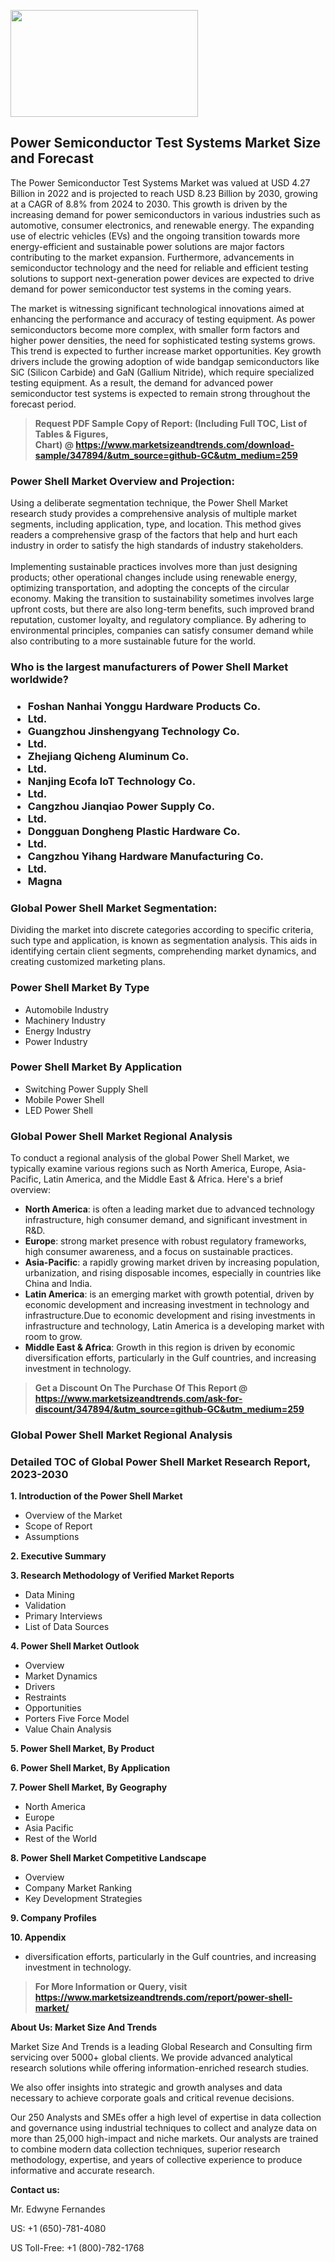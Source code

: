 <p><img class="alignnone size-medium wp-image-20088" src="https://ffe5etoiles.com/wp-content/uploads/2024/12/MST1-300x171.png" alt="" width="300" height="171" /></p><h2>Power Semiconductor Test Systems Market Size and Forecast</h2><p>The Power Semiconductor Test Systems Market was valued at USD 4.27 Billion in 2022 and is projected to reach USD 8.23 Billion by 2030, growing at a CAGR of 8.8% from 2024 to 2030. This growth is driven by the increasing demand for power semiconductors in various industries such as automotive, consumer electronics, and renewable energy. The expanding use of electric vehicles (EVs) and the ongoing transition towards more energy-efficient and sustainable power solutions are major factors contributing to the market expansion. Furthermore, advancements in semiconductor technology and the need for reliable and efficient testing solutions to support next-generation power devices are expected to drive demand for power semiconductor test systems in the coming years.</p><p>The market is witnessing significant technological innovations aimed at enhancing the performance and accuracy of testing equipment. As power semiconductors become more complex, with smaller form factors and higher power densities, the need for sophisticated testing systems grows. This trend is expected to further increase market opportunities. Key growth drivers include the growing adoption of wide bandgap semiconductors like SiC (Silicon Carbide) and GaN (Gallium Nitride), which require specialized testing equipment. As a result, the demand for advanced power semiconductor test systems is expected to remain strong throughout the forecast period.</p></p><blockquote id="" class=""><strong>Request PDF Sample Copy of Report: (Including Full TOC, List of Tables &amp; Figures, Chart)&nbsp;@&nbsp;<strong><a href="https://www.marketsizeandtrends.com/download-sample/347894/&utm_source=github-GC&utm_medium=259" target="_blank">https://www.marketsizeandtrends.com/download-sample/347894/&utm_source=github-GC&utm_medium=259</a></strong></strong></blockquote><h3 id="" class="">Power Shell Market&nbsp;Overview and Projection:</h3><p id="" class="">Using a deliberate segmentation technique, the Power Shell Market research study provides a comprehensive analysis of multiple market segments, including application, type, and location. This method gives readers a comprehensive grasp of the factors that help and hurt each industry in order to satisfy the high standards of industry stakeholders. <br /> <br />Implementing sustainable practices involves more than just designing products; other operational changes include using renewable energy, optimizing transportation, and adopting the concepts of the circular economy. Making the transition to sustainability sometimes involves large upfront costs, but there are also long-term benefits, such improved brand reputation, customer loyalty, and regulatory compliance. By adhering to environmental principles, companies can satisfy consumer demand while also contributing to a more sustainable future for the world.</p><h3 id="" class="">Who is the largest manufacturers of&nbsp;Power Shell Market worldwide?</h3><h3 class=""><p><ul><li>Foshan Nanhai Yonggu Hardware Products Co. </li><li> Ltd. </li><li> Guangzhou Jinshengyang Technology Co. </li><li> Ltd. </li><li> Zhejiang Qicheng Aluminum Co. </li><li> Ltd. </li><li> Nanjing Ecofa IoT Technology Co. </li><li> Ltd. </li><li> Cangzhou Jianqiao Power Supply Co. </li><li> Ltd. </li><li> Dongguan Dongheng Plastic Hardware Co. </li><li> Ltd. </li><li> Cangzhou Yihang Hardware Manufacturing Co. </li><li> Ltd. </li><li> Magna</li></ul></p></h3><h3 id="" class="">Global&nbsp;Power Shell Market Segmentation:</h3><p id="" class="">Dividing the market into discrete categories according to specific criteria, such type and application, is known as segmentation analysis. This aids in identifying certain client segments, comprehending market dynamics, and creating customized marketing plans.</p><h3 id="" class="">Power Shell Market&nbsp;By Type</h3><p><p><ul><li>Automobile Industry</li><li> Machinery Industry</li><li> Energy Industry</li><li> Power Industry</p></li></ul></p></p><h3 id="" class="">Power Shell Market&nbsp;By Application</h3><p class=""><p><ul><li>Switching Power Supply Shell</li><li> Mobile Power Shell</li><li> LED Power Shell</li></ul></p></p><h3 id="" class="">Global Power Shell Market Regional Analysis</h3><p id="" class="">To conduct a regional analysis of the global Power Shell Market, we typically examine various regions such as North America, Europe, Asia-Pacific, Latin America, and the Middle East &amp; Africa. Here's a brief overview:</p><ul><li><strong>North America</strong>: is often a leading market due to advanced technology infrastructure, high consumer demand, and significant investment in R&amp;D.</li><li><strong>Europe</strong>: strong market presence with robust regulatory frameworks, high consumer awareness, and a focus on sustainable practices.</li><li><strong>Asia-Pacific</strong>: a rapidly growing market driven by increasing population, urbanization, and rising disposable incomes, especially in countries like China and India.</li><li><strong>Latin America</strong>: is an emerging market with growth potential, driven by economic development and increasing investment in technology and infrastructure.Due to economic development and rising investments in infrastructure and technology, Latin America is a developing market with room to grow.</li><li><strong>Middle East &amp; Africa</strong>: Growth in this region is driven by economic diversification efforts, particularly in the Gulf countries, and increasing investment in technology.</li></ul><blockquote id="" class=""><strong>Get a Discount On The Purchase Of This Report @ <strong><a href="https://www.marketsizeandtrends.com/ask-for-discount/347894/&utm_source=github-GC&utm_medium=259" target="_blank">https://www.marketsizeandtrends.com/ask-for-discount/347894/&utm_source=github-GC&utm_medium=259</a></strong></strong></blockquote><h3 id="" class="">Global Power Shell Market Regional Analysis</h3><h3 id="" class="">Detailed TOC of Global Power Shell Market Research Report, 2023-2030</h3><p id="" class=""><strong>1. Introduction of the Power Shell Market</strong></p><ul><li>Overview of the Market</li><li>Scope of Report</li><li>Assumptions</li></ul><p id="" class=""><strong>2. Executive Summary</strong></p><p id="" class=""><strong>3. Research Methodology of Verified Market Reports</strong></p><ul><li>Data Mining</li><li>Validation</li><li>Primary Interviews</li><li>List of Data Sources</li></ul><p id="" class=""><strong>4. Power Shell Market Outlook</strong></p><ul><li>Overview</li><li>Market Dynamics</li><li>Drivers</li><li>Restraints</li><li>Opportunities</li><li>Porters Five Force Model</li><li>Value Chain Analysis</li></ul><p id="" class=""><strong>5. Power Shell Market, By Product</strong></p><p id="" class=""><strong>6. Power Shell Market, By Application</strong></p><p id="" class=""><strong>7. Power Shell Market, By Geography</strong></p><ul><li>North America</li><li>Europe</li><li>Asia Pacific</li><li>Rest of the World</li></ul><p id="" class=""><strong>8. Power Shell Market Competitive Landscape</strong></p><ul><li>Overview</li><li>Company Market Ranking</li><li>Key Development Strategies</li></ul><p id="" class=""><strong>9. Company Profiles</strong></p><p id="" class=""><strong>10. Appendix</strong></p><ul><li>diversification efforts, particularly in the Gulf countries, and increasing investment in technology.</li></ul><blockquote id="" class=""><strong>For More Information or Query, visit <strong><strong><a href="https://www.marketsizeandtrends.com/report/power-shell-market/" target="_blank">https://www.marketsizeandtrends.com/report/power-shell-market/</a></strong></strong></strong></blockquote><p id="" class=""><strong>About Us: Market Size And Trends</strong></p><p id="" class="">Market Size And Trends is a leading Global Research and Consulting firm servicing over 5000+ global clients. We provide advanced analytical research solutions while offering information-enriched research studies.</p><p id="" class="">We also offer insights into strategic and growth analyses and data necessary to achieve corporate goals and critical revenue decisions.</p><p id="" class="">Our 250 Analysts and SMEs offer a high level of expertise in data collection and governance using industrial techniques to collect and analyze data on more than 25,000 high-impact and niche markets. Our analysts are trained to combine modern data collection techniques, superior research methodology, expertise, and years of collective experience to produce informative and accurate research.</p><p id="" class=""><strong>Contact us:</strong></p><p id="" class="">Mr. Edwyne Fernandes</p><p id="" class="">US: +1 (650)-781-4080</p><p id="" class="">US Toll-Free: +1 (800)-782-1768</p>
